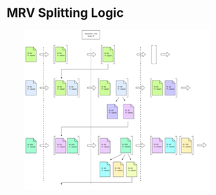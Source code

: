 # MRV Splitting Logic

<figure><img src="../.gitbook/assets/MRV Splitting.png" alt=""><figcaption></figcaption></figure>
